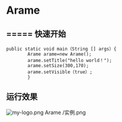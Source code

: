 # Arame
=====
快速开始
----
```
public static void main（String [] args）{
        Arame arame=new Arame();
        arame.setTitle("hello world！");
        arame.setSize(300,170);
        arame.setVisible（true）;
        } 
```
运行效果
-----
[my-logo.png]: https://github.com/krirtocc/Actuality/blob/master/%E5%AE%9E%E4%BE%8B.png?raw=true? "Actuality /实例.png"
![my-logo.png]
 Arame /实例.png
